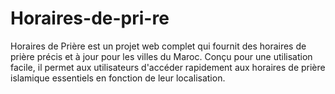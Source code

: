# Horaires-de-pri-re
Horaires de Prière est un projet web complet qui fournit des horaires de prière précis et à jour pour les villes du Maroc. Conçu pour une utilisation facile, il permet aux utilisateurs d'accéder rapidement aux horaires de prière islamique essentiels en fonction de leur localisation.
